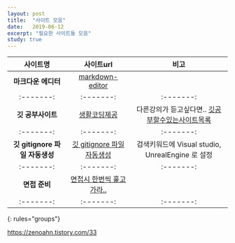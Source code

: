 ```yaml
---
layout: post
title:  "사이트 모음"
date:   2019-06-12
excerpt: "필요한 사이트들 모음"
study: true
---
```





| 사이트명 | 사이트url | 비고 |
|:-------:|:-------:|:-------:|
| **마크다운 에디터** | [markdown-editor](https://jbt.github.io/markdown-editor) |  |
|:-------:|:-------:|:-------:|
| **깃 공부사이트** | [생활코딩제공](https://opentutorials.org/course/1492/8035) | 다른강의가 듣고싶다면.. [깃공부할수있는사이트목록](https://sunnykwak.tistory.com/97) |
|:-------:|:-------:|:-------:|
| **깃 gitignore 파일 자동생성** | [깃 gitignore 파일 자동생성](https://www.gitignore.io) | 검색키워드에 Visual studio, UnrealEngine 로 설정 |
|:-------:|:-------:|:-------:|
| **면접 준비** | [면접시 한번씩 훑고가라..](https://github.com/JaeYeopHan/Interview_Question_for_Beginner#%EB%A9%B4%EC%A0%91%EC%97%90%EC%84%9C-%EB%B0%9B%EC%95%98%EB%8D%98-%EC%A7%88%EB%AC%B8%EB%93%A4) |  |
|:-------:|:-------:|:-------:|
{: rules="groups"}


https://zenoahn.tistory.com/33
